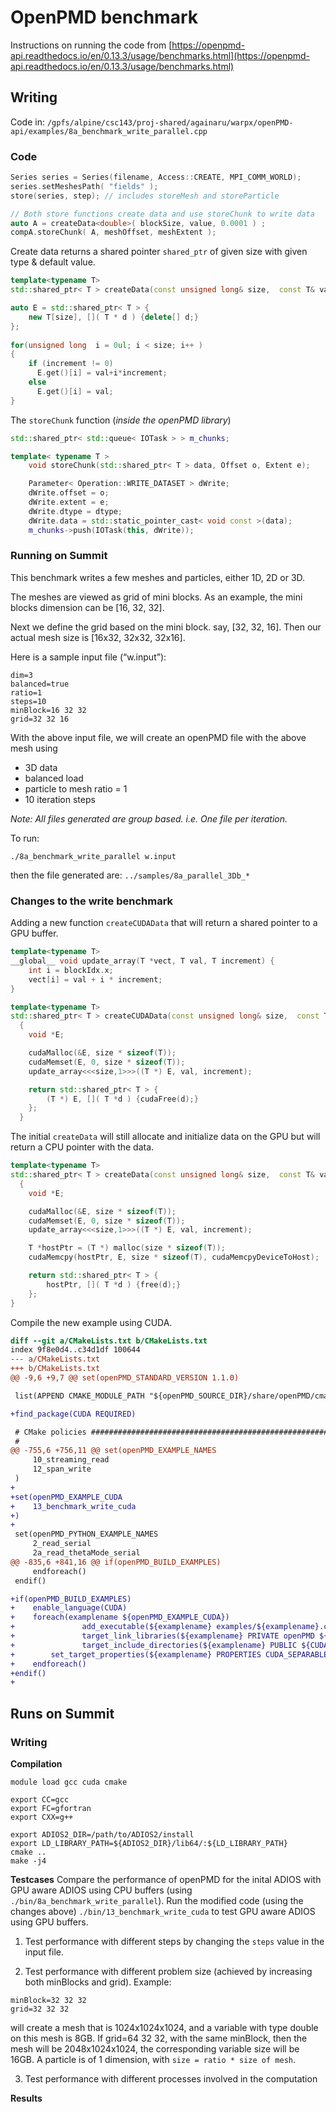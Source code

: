 # OpenPMD benchmark

Instructions on running the code from [https://openpmd-api.readthedocs.io/en/0.13.3/usage/benchmarks.html](https://openpmd-api.readthedocs.io/en/0.13.3/usage/benchmarks.html)

## Writing
Code in: `/gpfs/alpine/csc143/proj-shared/againaru/warpx/openPMD-api/examples/8a_benchmark_write_parallel.cpp`

### Code

```c++
Series series = Series(filename, Access::CREATE, MPI_COMM_WORLD);
series.setMeshesPath( "fields" );
store(series, step); // includes storeMesh and storeParticle

// Both store functions create data and use storeChunk to write data
auto A = createData<double>( blockSize, value, 0.0001 ) ;
compA.storeChunk( A, meshOffset, meshExtent );
```
Create data returns a shared pointer `shared_ptr` of given size  with given type & default value.
```c++
template<typename T>
std::shared_ptr< T > createData(const unsigned long& size,  const T& val, const T& increment)

auto E = std::shared_ptr< T > {
    new T[size], []( T * d ) {delete[] d;}
};
    
for(unsigned long  i = 0ul; i < size; i++ )
{
    if (increment != 0)
      E.get()[i] = val+i*increment;
    else
      E.get()[i] = val;
}
```

The `storeChunk` function (*inside the openPMD library*)
```c++
std::shared_ptr< std::queue< IOTask > > m_chunks;

template< typename T >
    void storeChunk(std::shared_ptr< T > data, Offset o, Extent e);

    Parameter< Operation::WRITE_DATASET > dWrite;
    dWrite.offset = o;
    dWrite.extent = e;
    dWrite.dtype = dtype;
    dWrite.data = std::static_pointer_cast< void const >(data);
    m_chunks->push(IOTask(this, dWrite));
```

### Running on Summit

This benchmark writes a few meshes and particles, either 1D, 2D or 3D.

The meshes are viewed as grid of mini blocks. As an example, the mini blocks dimension can be [16, 32, 32].

Next we define the grid based on the mini block. say, [32, 32, 16]. Then our actual mesh size is [16x32, 32x32, 32x16].

Here is a sample input file (“w.input”):
```
dim=3
balanced=true
ratio=1
steps=10
minBlock=16 32 32
grid=32 32 16
```

With the above input file, we will create an openPMD file with the above mesh using
- 3D data
- balanced load
- particle to mesh ratio = 1
- 10 iteration steps

*Note: All files generated are group based. i.e. One file per iteration.*

To run:

```
./8a_benchmark_write_parallel w.input
```

then the file generated are: `../samples/8a_parallel_3Db_*`

### Changes to the write benchmark

Adding a new function `createCUDAData` that will return a shared pointer to a GPU buffer.

```c++
template<typename T>
__global__ void update_array(T *vect, T val, T increment) {
    int i = blockIdx.x;
    vect[i] = val + i * increment;
}

template<typename T>
std::shared_ptr< T > createCUDAData(const unsigned long& size,  const T& val, const T& increment)
  {
    void *E;

    cudaMalloc(&E, size * sizeof(T));
    cudaMemset(E, 0, size * sizeof(T));
    update_array<<<size,1>>>((T *) E, val, increment);

    return std::shared_ptr< T > {
        (T *) E, []( T *d ) {cudaFree(d);}
    };
  }
```

The initial `createData` will still allocate and initialize data on the GPU but will return a CPU pointer with the data.

```c++
template<typename T>
std::shared_ptr< T > createData(const unsigned long& size,  const T& val, const T& increment)
  {
    void *E;

    cudaMalloc(&E, size * sizeof(T));
    cudaMemset(E, 0, size * sizeof(T));
    update_array<<<size,1>>>((T *) E, val, increment);

    T *hostPtr = (T *) malloc(size * sizeof(T));
    cudaMemcpy(hostPtr, E, size * sizeof(T), cudaMemcpyDeviceToHost);

    return std::shared_ptr< T > {
        hostPtr, []( T *d ) {free(d);}
    };
}
```

Compile the new example using CUDA.

```diff
diff --git a/CMakeLists.txt b/CMakeLists.txt
index 9f8e0d4..c34d1df 100644
--- a/CMakeLists.txt
+++ b/CMakeLists.txt
@@ -9,6 +9,7 @@ set(openPMD_STANDARD_VERSION 1.1.0)

 list(APPEND CMAKE_MODULE_PATH "${openPMD_SOURCE_DIR}/share/openPMD/cmake")

+find_package(CUDA REQUIRED)

 # CMake policies ##############################################################
 #
@@ -755,6 +756,11 @@ set(openPMD_EXAMPLE_NAMES
     10_streaming_read
     12_span_write
 )
+
+set(openPMD_EXAMPLE_CUDA
+    13_benchmark_write_cuda
+)
+
 set(openPMD_PYTHON_EXAMPLE_NAMES
     2_read_serial
     2a_read_thetaMode_serial
@@ -835,6 +841,16 @@ if(openPMD_BUILD_EXAMPLES)
     endforeach()
 endif()

+if(openPMD_BUILD_EXAMPLES)
+    enable_language(CUDA)
+    foreach(examplename ${openPMD_EXAMPLE_CUDA})
+               add_executable(${examplename} examples/${examplename}.cu)
+               target_link_libraries(${examplename} PRIVATE openPMD ${CUDA_LIBRARIES})
+               target_include_directories(${examplename} PUBLIC ${CUDA_INCLUDE_DIRS})
+        set_target_properties(${examplename} PROPERTIES CUDA_SEPARABLE_COMPILATION ON)
+    endforeach()
+endif()
+
```

## Runs on Summit

### Writing

**Compilation**
```
module load gcc cuda cmake 

export CC=gcc
export FC=gfortran
export CXX=g++ 

export ADIOS2_DIR=/path/to/ADIOS2/install
export LD_LIBRARY_PATH=${ADIOS2_DIR}/lib64/:${LD_LIBRARY_PATH}
cmake ..
make -j4
```

**Testcases**
Compare the performance of openPMD for the inital ADIOS with GPU aware ADIOS using CPU buffers (using `./bin/8a_benchmark_write_parallel`).
Run the modified code (using the changes above) `./bin/13_benchmark_write_cuda` to test GPU aware ADIOS using GPU buffers.

1. Test performance with different steps by changing the `steps` value in the input file. 

2. Test performance with different problem size (achieved by increasing both minBlocks and grid). Example: 
```
minBlock=32 32 32
grid=32 32 32
```
will create a mesh that is 1024x1024x1024, and a variable with type double on this mesh is 8GB. 
If grid=64 32 32, with the same minBlock, then the mesh will be 2048x1024x1024, the corresponding variable size will be 16GB.
A particle is of 1 dimension, with `size = ratio * size of mesh`. 

3. Test performance with different processes involved in the computation

**Results**

